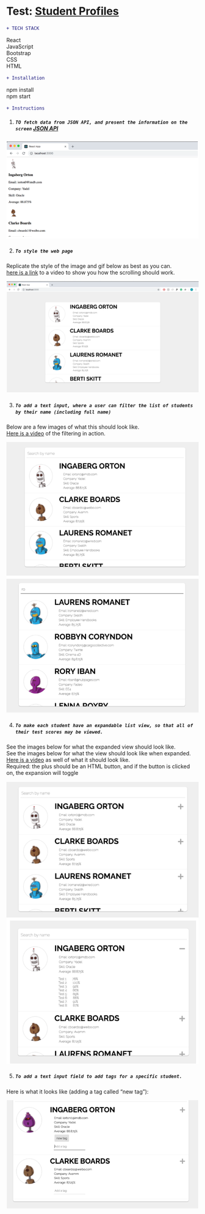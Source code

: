 # Test: [Student Profiles](https://student-profiles-test.netlify.app/)
```diff
+ TECH STACK
```
React \
JavaScript \
Bootstrap \
CSS \
HTML

```diff
+ Installation
```
npm install \
npm start

```diff
+ Instructions
```

1. ##### `TO fetch data from JSON API, and present the information on the screen` [JSON API](https://api.hatchways.io/assessment/students)

![GitHub Logo](/image/0.png)

2. ##### `To style the web page`

Replicate the style of the image and gif below as best as you can.\
[here is a link](https://storage.googleapis.com/hatchways-app.appspot.com/assessments/data/frontend/f-1/735fae21-9b8d-4431-8978-5098a2217fd2/part2.webm) to a video to show you how the scrolling should work.

![GitHub Logo](/image/1.png)

3. ##### `To add a text input, where a user can filter the list of students by their name (including full name)`

Below are a few images of what this should look like. \
[Here is a video](https://storage.googleapis.com/hatchways-app.appspot.com/assessments/data/frontend/f-1/735fae21-9b8d-4431-8978-5098a2217fd2/part3.webm) of the filtering in action.

![GitHub Logo](/image/2.png)

4. ##### `To make each student have an expandable list view, so that all of their test scores may be viewed.`

See the images below for what the expanded view should look like.\
See the images below for what the view should look like when expanded. \
[Here is a video](https://storage.googleapis.com/hatchways-app.appspot.com/assessments/data/frontend/f-1/735fae21-9b8d-4431-8978-5098a2217fd2/part4.webm) as well of what it should look like.\
Required: the plus should be an HTML button, and if the button is clicked on, the expansion will toggle

![GitHub Logo](/image/3.png)

5. ##### `To add a text input field to add tags for a specific student. `

Here is what it looks like (adding a tag called “new tag”):

![GitHub Logo](/image/4.png)
